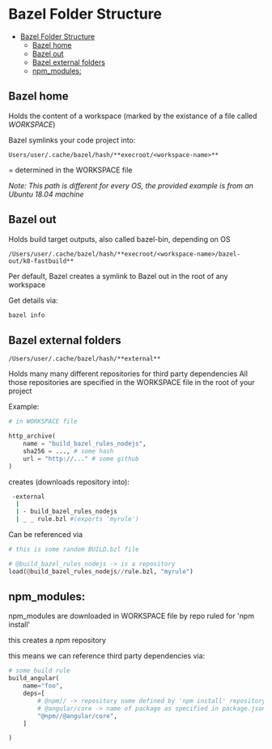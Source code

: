 # Bazel Folder Structure

- [Bazel Folder Structure](#bazel-folder-structure)
  - [Bazel home](#bazel-home)
  - [Bazel out](#bazel-out)
  - [Bazel external folders](#bazel-external-folders)
  - [npm_modules:](#npm_modules)


## Bazel home

Holds the content of a workspace (marked by the existance of a file called _WORKSPACE_)

Bazel symlinks your code project into:

`Users/user/.cache/bazel/hash/**execroot/<workspace-name>**`

<workspace-name> = determined in the WORKSPACE file

*Note: This path is different for every OS, the provided example is from an Ubuntu 18.04 machine*


## Bazel out

Holds build target outputs, also called bazel-bin, depending on OS 

`/Users/user/.cache/bazel/hash/**execroot/<workspace-name>/bazel-out/k8-fastbuild**`


Per default, Bazel creates a symlink to Bazel out in the root of any workspace

Get details via:

```bash
bazel info
```

## Bazel external folders

`/Users/user/.cache/bazel/hash/**external**`

Holds many many different repositories for third party dependencies
All those repositories are specified in the WORKSPACE file in the root of your project

Example:
```python
# in WORKSPACE file 

http_archive(
    name = "build_bazel_rules_nodejs",
    sha256 = ..., # some hash
    url = "http://..." # some github 
)
```
creates (downloads repository into):
```bash
 -external
  |
  | - build_bazel_rules_nodejs
  | _ _ rule.bzl #(exports 'myrule')
```
Can be referenced via 
```python
# this is some random BUILD.bzl file

# @build_bazel_rules_nodejs -> is a repository
load(@build_bazel_rules_nodejs//rule.bzl, "myrule")
```

## npm_modules:

npm_modules are downloaded in WORKSPACE file by repo ruled for 'npm install'

this creates a _npm_ repository

this means we can reference third party dependencies via:
```python
# some build rule
build_angular(
    name="foo",
    deps=[
        # @npm// -> repository name defined by 'npm install' repository rule
        # @angular/core -> name of package as specified in package.json
        "@npm//@angular/core",
    ]

)
```
